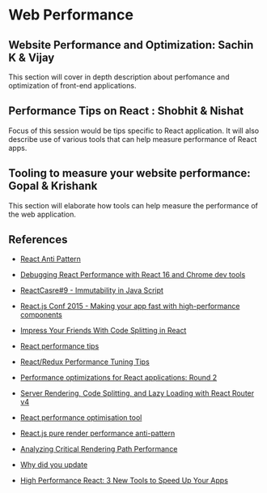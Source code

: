 # Web Performance


## Website Performance and Optimization: Sachin K & Vijay
This section will cover in depth description about perfomance and optimization of front-end applications.

## Performance Tips on React : Shobhit & Nishat
Focus of this session would be tips specific to React application. It will also describe use of various tools that can help measure performance of React apps.

## Tooling to measure your website performance: Gopal & Krishank
This section will elaborate how tools can help measure the performance of the web application.



## References
* [React Anti Pattern](https://github.com/nfour/js-structures/blob/master/guides/react-anti-patterns.md)

* [Debugging React Performance with React 16 and Chrome dev tools](https://building.calibreapp.com/debugging-react-performance-with-react-16-and-chrome-devtools-c90698a522ad)

* [ReactCasre#9 - Immutability in Java Script](https://www.youtube.com/watch?v=4LzcQyZ9JOU)

* [React.js Conf 2015 - Making your app fast with high-performance components](https://www.youtube.com/watch?v=KYzlpRvWZ6c)

* [Impress Your Friends With Code Splitting in React](https://hackernoon.com/impress-your-friends-with-code-splitting-in-react-9f9a3ca2ae6e)

* [React performance tips](https://medium.com/@joomiguelcunha/react-performance-tips-5fa199a450b2)

* [React/Redux Performance Tuning Tips](https://medium.com/@arikmaor/react-redux-performance-tuning-tips-cef1a6c50759)

* [Performance optimizations for React applications: Round 2](https://medium.com/@alexandereardon/performance-optimisations-for-react-applications-round-2-2042e5c9af97)

* [Server Rendering, Code Splitting, and Lazy Loading with React Router v4](https://medium.com/airbnb-engineering/server-rendering-code-splitting-and-lazy-loading-with-react-router-v4-bfe596a6af70)

* [React performance optimisation tool](https://github.com/reactopt/reactopt)

* [React.js pure render performance anti-pattern](https://medium.com/@esamatti/react-js-pure-render-performance-anti-pattern-fb88c101332f)

* [Analyzing Critical Rendering Path Performance](https://developers.google.com/web/fundamentals/performance/critical-rendering-path/analyzing-crp?hl=en)

* [Why did you update](https://github.com/maicki/why-did-you-update)

* [High Performance React: 3 New Tools to Speed Up Your Apps](https://medium.freecodecamp.org/make-react-fast-again-tools-and-techniques-for-speeding-up-your-react-app-7ad39d3c1b82)

